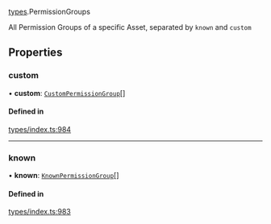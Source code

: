 [types](../../Modules/Types/Types.md).PermissionGroups

All Permission Groups of a specific Asset, separated by `known` and `custom`

## Properties

### custom

• **custom**: [`CustomPermissionGroup`](../../Classes/API/Entities/CustomPermissionGroup/CustomPermissionGroup.md)[]

#### Defined in

[types/index.ts:984](https://github.com/PolymeshAssociation/polymesh-sdk/blob/15be87e8/src/types/index.ts#L984)

___

### known

• **known**: [`KnownPermissionGroup`](../../Classes/API/Entities/KnownPermissionGroup/KnownPermissionGroup.md)[]

#### Defined in

[types/index.ts:983](https://github.com/PolymeshAssociation/polymesh-sdk/blob/15be87e8/src/types/index.ts#L983)
